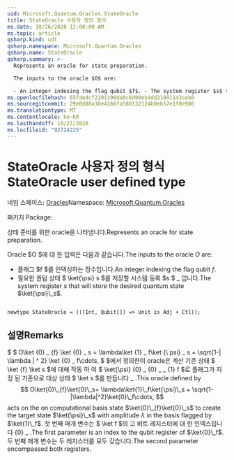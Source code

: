 ```yaml
---
uid: Microsoft.Quantum.Oracles.StateOracle
title: StateOracle 사용자 정의 형식
ms.date: 10/26/2020 12:00:00 AM
ms.topic: article
qsharp.kind: udt
qsharp.namespace: Microsoft.Quantum.Oracles
qsharp.name: StateOracle
qsharp.summary: >-
  Represents an oracle for state preparation.

  The inputs to the oracle $O$ are:

  - An integer indexing the flag qubit $f$. - The system register $s$ that will store the desired quantum state $\ket{\psi}\_s$.
ms.openlocfilehash: 65f4edcf2101190da0c6d00eb4dd21881143ceb0
ms.sourcegitcommit: 29e0d88a30e4166fa580132124b0eb57e1f0e986
ms.translationtype: MT
ms.contentlocale: ko-KR
ms.lasthandoff: 10/27/2020
ms.locfileid: "92724225"
---
```

# <a name="stateoracle-user-defined-type"></a><span data-ttu-id="9c742-102">StateOracle 사용자 정의 형식</span><span class="sxs-lookup"><span data-stu-id="9c742-102">StateOracle user defined type</span></span>

<span data-ttu-id="9c742-103">네임 스페이스: [Oracles](xref:Microsoft.Quantum.Oracles)</span><span class="sxs-lookup"><span data-stu-id="9c742-103">Namespace: [Microsoft.Quantum.Oracles](xref:Microsoft.Quantum.Oracles)</span></span>

<span data-ttu-id="9c742-104">패키지 [](https://nuget.org/packages/)</span><span class="sxs-lookup"><span data-stu-id="9c742-104">Package: [](https://nuget.org/packages/)</span></span>


<span data-ttu-id="9c742-105">상태 준비를 위한 oracle을 나타냅니다.</span><span class="sxs-lookup"><span data-stu-id="9c742-105">Represents an oracle for state preparation.</span></span>

<span data-ttu-id="9c742-106">Oracle $O $에 대 한 입력은 다음과 같습니다.</span><span class="sxs-lookup"><span data-stu-id="9c742-106">The inputs to the oracle $O$ are:</span></span>

- <span data-ttu-id="9c742-107">플래그 $f $를 인덱싱하는 정수입니다.</span><span class="sxs-lookup"><span data-stu-id="9c742-107">An integer indexing the flag qubit $f$.</span></span>
- <span data-ttu-id="9c742-108">필요한 퀀텀 상태 $ \ket{\psi} s $를 저장할 시스템 등록 $s $ \_ 입니다.</span><span class="sxs-lookup"><span data-stu-id="9c742-108">The system register $s$ that will store the desired quantum state $\ket{\psi}\_s$.</span></span>

```qsharp

newtype StateOracle = (((Int, Qubit[]) => Unit is Adj + Ctl));
```



## <a name="remarks"></a><span data-ttu-id="9c742-109">설명</span><span class="sxs-lookup"><span data-stu-id="9c742-109">Remarks</span></span>

<span data-ttu-id="9c742-110">$ $ O\ket {0} \_ {f} \ket {0} \_ s = \lambda\ket {1} \_ f\ket {\ psi} \_ s + \sqrt{1-| \lambda | ^ 2} \ket {0} \_ f\cdots, $ $에서 정의한이 oracle은 계산 기준 상태 $ \ket {f} \ket s $에 대해 작동 하 여 $ \ket{\psi} {0} \_ {0} \_ \_ {1} f $로 플래그가 지정 된 기준으로 대상 상태 $ \ket s $를 만듭니다 \_ .</span><span class="sxs-lookup"><span data-stu-id="9c742-110">This oracle defined by $$ O\ket{0}\_{f}\ket{0}\_s= \lambda\ket{1}\_f\ket{\psi}\_s + \sqrt{1-|\lambda|^2}\ket{0}\_f\cdots, $$ acts on the on computational basis state $\ket{0}\_{f}\ket{0}\_s$ to create the target state $\ket{\psi}\_s$ with amplitude $\lambda$ in the basis flagged by $\ket{1}\_f$.</span></span>
<span data-ttu-id="9c742-111">첫 번째 매개 변수는 $ \ket f $의 고 비트 레지스터에 대 한 인덱스입니다 {0} \_ .</span><span class="sxs-lookup"><span data-stu-id="9c742-111">The first parameter is an index to the qubit register of $\ket{0}\_f$.</span></span> <span data-ttu-id="9c742-112">두 번째 매개 변수는 두 레지스터를 모두 갖습니다.</span><span class="sxs-lookup"><span data-stu-id="9c742-112">The second parameter encompassed both registers.</span></span>